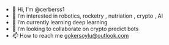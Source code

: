 - 👋 Hi, I’m @cerberss1
- 👀 I’m interested in robotics, rocketry , nutriation , crypto , AI
- 🌱 I’m currently learning deep learning
- 💞️ I’m looking to collaborate on crypto predict bots
- 📫 How to reach me gokersoylu@outlook.com

<!---
cerberss1/cerberss1 is a ✨ special ✨ repository because its `README.md` (this file) appears on your GitHub profile.
You can click the Preview link to take a look at your changes.
--->
